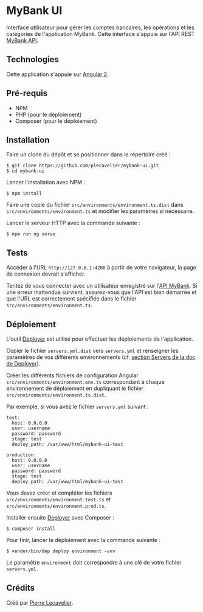 MyBank UI
==========

Interface utilisateur pour gérer les comptes bancaires, les opérations et les catégories de l'application MyBank.
Cette interface s'appuie sur l'API REST [MyBank API][1].

Technologies
------------

Cette application s'appuie sur [Angular 2][2].

Pré-requis
----------

* NPM
* PHP (pour le déploiement)
* Composer (pour le déploiement)

Installation
------------

Faire un clone du dépôt et se positionner dans le répertoire créé :

    $ git clone https://github.com/plecavelier/mybank-ui.git
    $ cd mybank-ui

Lancer l'installation avec NPM :

    $ npm install

Faire une copie du fichier `src/environments/environment.ts.dist` dans `src/environments/environment.ts` et modifier les paramètres si nécessaire.

Lancer le serveur HTTP avec la commande suivante :

    $ npm run ng serve

Tests
-----

Accéder à l'URL `http://127.0.0.1:4200` à partir de votre navigateur, la page de connexion devrait s'afficher.

Tentez de vous connecter avec un utilisateur enregistré sur l'[API MyBank][1]. Si une erreur inattendue survient, assurez-vous que l'API est bien démarrée et que l'URL est correctement spécifiée dans le fichier `src/environments/environment.ts`.


Déploiement
-----------

L'outil [Deployer][4] est utilisé pour effectuer les déploiements de l'application.

Copier le fichier `servers.yml.dist` vers `servers.yml` et renseigner les paramètres de vos différents environnements (cf. [section Servers de la doc de Deployer][6]).

Créer les différents fichiers de configuration Angular `src/environments/environment.env.ts` correspondant à chaque environnement de déploiement en dupliquant le fichier `src/environments/environment.ts.dist`.

Par exemple, si vous avez le fichier `servers.yml` suivant :

    test:
      host: 0.0.0.0
      user: username
      password: password
      stage: test
      deploy_path: /var/www/html/mybank-ui-test

    production:
      host: 0.0.0.0
      user: username
      password: password
      stage: test
      deploy_path: /var/www/html/mybank-ui-test

Vous devez créer et compléter les fichiers `src/environments/environment.test.ts` et `src/environments/environment.prod.ts`.

Installer ensuite [Deployer][4] avec Composer :

    $ composer install

Pour finir, lancer le déploiement avec la commande suivante :

    $ vendor/bin/dep deploy environment -vvv

Le paramètre `environment` doit correspondre à une clé de votre fichier `servers.yml`.

Crédits
-------

Créé par [Pierre Lecavelier][3]. 

[1]: https://github.com/plecavelier/mybank-api.git
[2]: https://angularjs.org/
[3]: http://pierre.crashdump.net
[4]: https://deployer.org/
[6]: https://deployer.org/docs/servers
